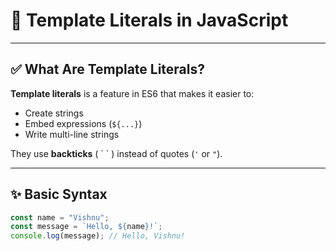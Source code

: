 # 📝 Template Literals in JavaScript

---

## ✅ What Are Template Literals?

**Template literals** is a feature in ES6 that makes it easier to:

- Create strings
- Embed expressions (`${...}`)
- Write multi-line strings

They use **backticks** ( \` \` ) instead of quotes (`'` or `"`).

---

## ✨ Basic Syntax

```js
const name = "Vishnu";
const message = `Hello, ${name}!`;
console.log(message); // Hello, Vishnu!
